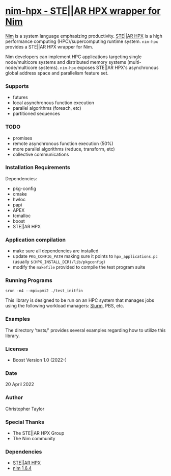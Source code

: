<!-- Copyright (c) 2022 Christopher Taylor                                          -->
<!--                                                                                -->
<!--   Distributed under the Boost Software License, Version 1.0. (See accompanying -->
<!--   file LICENSE_1_0.txt or copy at http://www.boost.org/LICENSE_1_0.txt)        -->
# [nim-hpx - STE||AR HPX wrapper for Nim](https://github.com/ct-clmsn/nim-hpx)

[Nim](https://nim-lang.org) is a system language emphasizing productivity. [STE||AR HPX](https://github.com/STEllAR-GROUP/hpx)
is a high performance computing (HPC)/supercomputing runtime
system. `nim-hpx` provides a STE||AR HPX wrapper for Nim.

Nim developers can implement HPC applications targeting single
node/multicore systems and distributed memory systems (multi-node/multicore
systems). `nim-hpx` exposes STE||AR HPX's asynchronous
global address space and parallelism feature set.

### Supports

* futures
* local asynchronous function execution
* parallel algorithms (foreach, etc)
* partitioned sequences

### TODO

* promises
* remote asynchronous function execution (50%)
* more parallel algorithms (reduce, transform, etc)
* collective communications

### Installation Requirements

Dependencies:

* pkg-config
* cmake
* hwloc
* papi
* APEX
* tcmalloc
* boost
* STE||AR HPX

### Application compilation

* make sure all dependencies are installed
* update `PKG_CONFIG_PATH` making sure it points to `hpx_applications.pc` (usually `$(HPX_INSTALL_DIR)/lib/pkgconfig`)
* modify the `makefile` provided to compile the test program suite

### Running Programs

```
srun -n4 --mpi=pmi2 ./test_initfin
```

This library is designed to be run on an HPC system that manages
jobs using the following workload managers: [Slurm](https://slurm.schedmd.com), PBS, etc.

### Examples

The directory 'tests/' provides several examples regarding how to utilize this library.

### Licenses

* Boost Version 1.0 (2022-)

### Date

20 April 2022

### Author

Christopher Taylor

### Special Thanks

* The STE||AR HPX Group
* The Nim community

### Dependencies

* [STE||AR HPX](https://github.com/STEllAR-GROUP/hpx)
* [nim 1.6.4](https://nim-lang.org)
